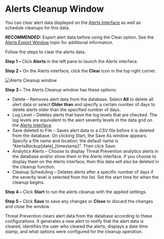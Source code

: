 # Alerts Cleanup Window

You can clear alert data displayed on the [Alerts Interface](/docs/threatprevention/7.5/admin/alerts/overview.md) as well as schedule
cleanups for this data.

**_RECOMMENDED:_** Export alert data before using the Clear option. See the
[Alerts Export Window](/docs/threatprevention/7.5/admin/alerts/window/alertsexport.md) topic for additional information.

Follow the steps to clear the alerts data.

**Step 1 –** Click **Alerts** in the left pane to launch the Alerts interface.

**Step 2 –** On the Alerts interface, click the **Clear** icon in the top right corner.

![Alerts Cleanup window](/img/product_docs/threatprevention/threatprevention/admin/alerts/window/alertscleanup.webp)

**Step 3 –** The Alerts Cleanup window has these options:

- Delete – Removes alert data from the database. Select **All** to delete all alert data or select
  **Older than** and specify a certain number of days to delete alerts older than the specified
  number of days.
- Log Level – Deletes alerts that have the log levels that are checked. The log levels are
  equivalent to the alert severity levels in the data grid on the
  [Alerts Interface](/docs/threatprevention/7.5/admin/alerts/overview.md).
- Save deleted to File – Saves alert data to a CSV file before it is deleted from the database. On
  clicking Start, the Save As window appears. Specify a file name and location; the default name is
  “Alerts*Backup*[date]\_[timestamp]”. Then click Save.
- Analytics Alerts – Choose to display Threat Prevention analytics alerts in the database and/or
  show them in the Alerts interface. If you choose to display them on the Alerts interface, then
  this data will also be deleted in the cleanup function.
- Cleanup Scheduling – Deletes alerts after a specific number of days if the severity level is
  selected from the list. Set the start time for when the cleanup begins.

**Step 4 –** Click **Start** to run the alerts cleanup with the applied settings.

**Step 5 –** Click **Save** to save any changes or **Close** to discard the changes and close the
window.

Threat Prevention clears alert data from the database according to these configurations. It
generates a new alert to notify that the alert data is cleared, identifies the user who cleared the
alerts, displays a date time stamp, and what options were configured for the cleanup operation.
